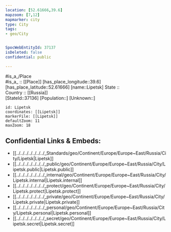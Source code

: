 ```yaml
---
location: [52.61666,39.6] 
mapzoom: [7,12] 
mapmarker: city 
type: City
tags:
- geo/City


SpocWebEntityId: 37137
isDeleted: false
confidential: public

---
```

#is_a_/Place  
#is_a_ :: [[Place]] 
[has_place_longitude::39.6] 
[has_place_latitude::52.61666] 
[name::Lipetsk] 
State ::  
Country :: [[Russia]]  
[StateId::37136] 
[Population::] 
[Unknown::] 


```leaflet
id: Lipetsk
coordinates: [[Lipetsk]] 
markerFile: [[Lipetsk]] 
defaultZoom: 11 
maxZoom: 18
```


## Confidential Links & Embeds: 
- [[../../../../../../../_Standards/geo/Continent/Europe/Europe~East/Russia/City/Lipetsk|Lipetsk]] 
- [[../../../../../../../_public/geo/Continent/Europe/Europe~East/Russia/City/Lipetsk.public|Lipetsk.public]] 
- [[../../../../../../../_internal/geo/Continent/Europe/Europe~East/Russia/City/Lipetsk.internal|Lipetsk.internal]] 
- [[../../../../../../../_protect/geo/Continent/Europe/Europe~East/Russia/City/Lipetsk.protect|Lipetsk.protect]] 
- [[../../../../../../../_private/geo/Continent/Europe/Europe~East/Russia/City/Lipetsk.private|Lipetsk.private]] 
- [[../../../../../../../_personal/geo/Continent/Europe/Europe~East/Russia/City/Lipetsk.personal|Lipetsk.personal]] 
- [[../../../../../../../_secret/geo/Continent/Europe/Europe~East/Russia/City/Lipetsk.secret|Lipetsk.secret]] 
